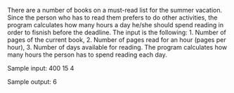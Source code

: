 There are a number of books on a must-read list for the summer vacation. 
Since the person who has to read them prefers to do other activities, the program calculates how many hours a day he/she should spend reading in order to fisnish before the deadline.
The input is the following: 1. Number of pages of the current book, 2. Number of pages read for an hour (pages per hour), 3. Number of days available for reading.
The program calculates how many hours the person has to spend reading each day.

Sample input: 400 15 4

Sample output: 6
